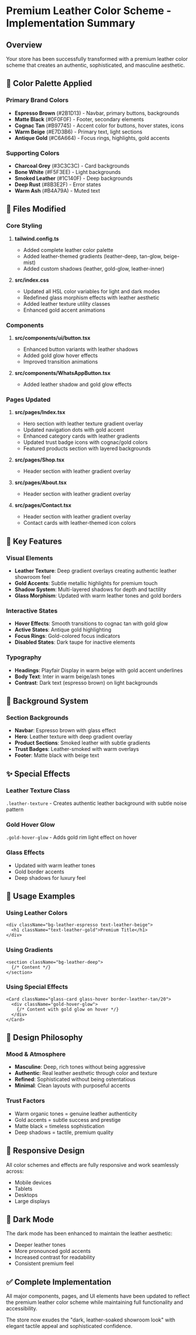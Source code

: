# Premium Leather Color Scheme - Implementation Summary

## Overview
Your store has been successfully transformed with a premium leather color scheme that creates an authentic, sophisticated, and masculine aesthetic.

## 🎨 Color Palette Applied

### Primary Brand Colors
- **Espresso Brown** (#2B1D13) - Navbar, primary buttons, backgrounds
- **Matte Black** (#0F0F0F) - Footer, secondary elements
- **Cognac Tan** (#B97745) - Accent color for buttons, hover states, icons
- **Warm Beige** (#E7D3B6) - Primary text, light sections
- **Antique Gold** (#C6A664) - Focus rings, highlights, gold accents

### Supporting Colors
- **Charcoal Grey** (#3C3C3C) - Card backgrounds
- **Bone White** (#F5F3EE) - Light backgrounds
- **Smoked Leather** (#1C140F) - Deep backgrounds
- **Deep Rust** (#8B3E2F) - Error states
- **Warm Ash** (#B4A79A) - Muted text

## 🔧 Files Modified

### Core Styling
1. **tailwind.config.ts**
   - Added complete leather color palette
   - Added leather-themed gradients (leather-deep, tan-glow, beige-mist)
   - Added custom shadows (leather, gold-glow, leather-inner)

2. **src/index.css**
   - Updated all HSL color variables for light and dark modes
   - Redefined glass morphism effects with leather aesthetic
   - Added leather texture utility classes
   - Enhanced gold accent animations

### Components
1. **src/components/ui/button.tsx**
   - Enhanced button variants with leather shadows
   - Added gold glow hover effects
   - Improved transition animations

2. **src/components/WhatsAppButton.tsx**
   - Added leather shadow and gold glow effects

### Pages Updated
1. **src/pages/Index.tsx**
   - Hero section with leather texture gradient overlay
   - Updated navigation dots with gold accent
   - Enhanced category cards with leather gradients
   - Updated trust badge icons with cognac/gold colors
   - Featured products section with layered backgrounds

2. **src/pages/Shop.tsx**
   - Header section with leather gradient overlay

3. **src/pages/About.tsx**
   - Header section with leather gradient overlay

4. **src/pages/Contact.tsx**
   - Header section with leather gradient overlay
   - Contact cards with leather-themed icon colors

## 🎯 Key Features

### Visual Elements
- **Leather Texture**: Deep gradient overlays creating authentic leather showroom feel
- **Gold Accents**: Subtle metallic highlights for premium touch
- **Shadow System**: Multi-layered shadows for depth and tactility
- **Glass Morphism**: Updated with warm leather tones and gold borders

### Interactive States
- **Hover Effects**: Smooth transitions to cognac tan with gold glow
- **Active States**: Antique gold highlighting
- **Focus Rings**: Gold-colored focus indicators
- **Disabled States**: Dark taupe for inactive elements

### Typography
- **Headings**: Playfair Display in warm beige with gold accent underlines
- **Body Text**: Inter in warm beige/ash tones
- **Contrast**: Dark text (espresso brown) on light backgrounds

## 🌈 Background System

### Section Backgrounds
- **Navbar**: Espresso brown with glass effect
- **Hero**: Leather texture with deep gradient overlay
- **Product Sections**: Smoked leather with subtle gradients
- **Trust Badges**: Leather-smoked with warm overlays
- **Footer**: Matte black with beige text

## ✨ Special Effects

### Leather Texture Class
`.leather-texture` - Creates authentic leather background with subtle noise pattern

### Gold Hover Glow
`.gold-hover-glow` - Adds gold rim light effect on hover

### Glass Effects
- Updated with warm leather tones
- Gold border accents
- Deep shadows for luxury feel

## 🚀 Usage Examples

### Using Leather Colors
```tsx
<div className="bg-leather-espresso text-leather-beige">
  <h1 className="text-leather-gold">Premium Title</h1>
</div>
```

### Using Gradients
```tsx
<section className="bg-leather-deep">
  {/* Content */}
</section>
```

### Using Special Effects
```tsx
<Card className="glass-card glass-hover border-leather-tan/20">
  <div className="gold-hover-glow">
    {/* Content with gold glow on hover */}
  </div>
</Card>
```

## 🎨 Design Philosophy

### Mood & Atmosphere
- **Masculine**: Deep, rich tones without being aggressive
- **Authentic**: Real leather aesthetic through color and texture
- **Refined**: Sophisticated without being ostentatious
- **Minimal**: Clean layouts with purposeful accents

### Trust Factors
- Warm organic tones = genuine leather authenticity
- Gold accents = subtle success and prestige
- Matte black = timeless sophistication
- Deep shadows = tactile, premium quality

## 📱 Responsive Design
All color schemes and effects are fully responsive and work seamlessly across:
- Mobile devices
- Tablets
- Desktops
- Large displays

## 🔄 Dark Mode
The dark mode has been enhanced to maintain the leather aesthetic:
- Deeper leather tones
- More pronounced gold accents
- Increased contrast for readability
- Consistent premium feel

## ✅ Complete Implementation
All major components, pages, and UI elements have been updated to reflect the premium leather color scheme while maintaining full functionality and accessibility.

The store now exudes the "dark, leather-soaked showroom look" with elegant tactile appeal and sophisticated confidence.
